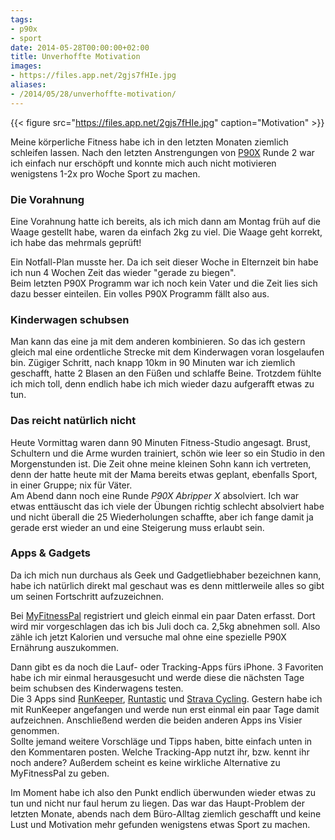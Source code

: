 ```yaml
---
tags:
- p90x
- sport
date: 2014-05-28T00:00:00+02:00
title: Unverhoffte Motivation
images:
- https://files.app.net/2gjs7fHIe.jpg
aliases:
- /2014/05/28/unverhoffte-motivation/
---
```


{{< figure src="https://files.app.net/2gjs7fHIe.jpg" caption="Motivation" >}}

Meine körperliche Fitness habe ich in den letzten Monaten ziemlich schleifen lassen. Nach den letzten Anstrengungen von [P90X](/p90x) Runde 2 war ich einfach nur erschöpft und konnte mich auch nicht motivieren wenigstens 1-2x pro Woche Sport zu machen.  

### Die Vorahnung

Eine Vorahnung hatte ich bereits, als ich mich dann am Montag früh auf die Waage gestellt habe, waren da einfach 2kg zu viel. Die Waage geht korrekt, ich habe das mehrmals geprüft!  

Ein Notfall-Plan musste her. Da ich seit dieser Woche in Elternzeit bin habe ich nun 4 Wochen Zeit das wieder "gerade zu biegen".  
Beim letzten P90X Programm war ich noch kein Vater und die Zeit lies sich dazu besser einteilen. Ein volles P90X Programm fällt also aus.

### Kinderwagen schubsen

Man kann das eine ja mit dem anderen kombinieren. So das ich gestern gleich mal eine ordentliche Strecke mit dem Kinderwagen voran losgelaufen bin. Zügiger Schritt, nach knapp 10km in 90 Minuten war ich ziemlich geschafft, hatte 2 Blasen an den Füßen und schlaffe Beine. Trotzdem fühlte ich mich toll, denn endlich habe ich mich wieder dazu aufgerafft etwas zu tun.

### Das reicht natürlich nicht

Heute Vormittag waren dann 90 Minuten Fitness-Studio angesagt. Brust, Schultern und die Arme wurden trainiert, schön wie leer so ein Studio in den Morgenstunden ist. Die Zeit ohne meine kleinen Sohn kann ich vertreten, denn der hatte heute mit der Mama bereits etwas geplant, ebenfalls Sport, in einer Gruppe; nix für Väter.  
Am Abend dann noch eine Runde _P90X Abripper X_ absolviert. Ich war etwas enttäuscht das ich viele der Übungen richtig schlecht absolviert habe und nicht überall die 25 Wiederholungen schaffte, aber ich fange damit ja gerade erst wieder an und eine Steigerung muss erlaubt sein.

### Apps & Gadgets

Da ich mich nun durchaus als Geek und Gadgetliebhaber bezeichnen kann, habe ich natürlich direkt mal geschaut was es denn mittlerweile alles so gibt um seinen Fortschritt aufzuzeichnen.  

Bei [MyFitnessPal](http://www.myfitnesspal.com/)  registriert und gleich einmal ein paar Daten erfasst. Dort wird mir vorgeschlagen das ich bis Juli doch ca. 2,5kg abnehmen soll. Also zähle ich jetzt Kalorien und versuche mal ohne eine spezielle P90X Ernährung auszukommen.

Dann gibt es da noch die Lauf- oder Tracking-Apps fürs iPhone. 3 Favoriten habe ich mir einmal herausgesucht und werde diese die nächsten Tage beim schubsen des Kinderwagens testen.  
Die 3 Apps sind [RunKeeper][3708-001], [Runtastic][3708-002] und [Strava Cycling][3708-003]. Gestern habe ich mit RunKeeper angefangen und werde nun erst einmal ein paar Tage damit aufzeichnen. Anschließend werden die beiden anderen Apps ins Visier genommen.  
Sollte jemand weitere Vorschläge und Tipps haben, bitte einfach unten in den Kommentaren posten. Welche Tracking-App nutzt ihr, bzw. kennt ihr noch andere? Außerdem scheint es keine wirkliche Alternative zu MyFitnessPal zu geben.

Im Moment habe ich also den Punkt endlich überwunden wieder etwas zu tun und nicht nur faul herum zu liegen. Das war das Haupt-Problem der letzten Monate, abends nach dem Büro-Alltag ziemlich geschafft und keine Lust und Motivation mehr gefunden wenigstens etwas Sport zu machen.


[3708-001]: https://itunes.apple.com/app/runkeeper-gps-track-running/id300235330
[3708-002]: https://itunes.apple.com/app/id366626332
[3708-003]: https://itunes.apple.com/app/strava-cycling/id426826309?mt=8
